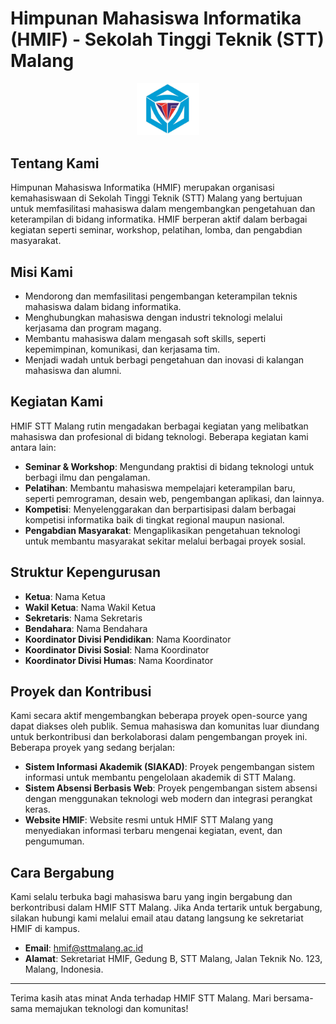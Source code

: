 # Himpunan Mahasiswa Informatika (HMIF) - Sekolah Tinggi Teknik (STT) Malang

<div align="center">
    <img src="assets/img/logo_hmif.jpg" alt="HMIF STT Malang" width="100" />
</div>

## Tentang Kami

Himpunan Mahasiswa Informatika (HMIF) merupakan organisasi kemahasiswaan di Sekolah Tinggi Teknik (STT) Malang yang bertujuan untuk memfasilitasi mahasiswa dalam mengembangkan pengetahuan dan keterampilan di bidang informatika. HMIF berperan aktif dalam berbagai kegiatan seperti seminar, workshop, pelatihan, lomba, dan pengabdian masyarakat.

## Misi Kami

- Mendorong dan memfasilitasi pengembangan keterampilan teknis mahasiswa dalam bidang informatika.
- Menghubungkan mahasiswa dengan industri teknologi melalui kerjasama dan program magang.
- Membantu mahasiswa dalam mengasah soft skills, seperti kepemimpinan, komunikasi, dan kerjasama tim.
- Menjadi wadah untuk berbagi pengetahuan dan inovasi di kalangan mahasiswa dan alumni.

## Kegiatan Kami

HMIF STT Malang rutin mengadakan berbagai kegiatan yang melibatkan mahasiswa dan profesional di bidang teknologi. Beberapa kegiatan kami antara lain:

- **Seminar & Workshop**: Mengundang praktisi di bidang teknologi untuk berbagi ilmu dan pengalaman.
- **Pelatihan**: Membantu mahasiswa mempelajari keterampilan baru, seperti pemrograman, desain web, pengembangan aplikasi, dan lainnya.
- **Kompetisi**: Menyelenggarakan dan berpartisipasi dalam berbagai kompetisi informatika baik di tingkat regional maupun nasional.
- **Pengabdian Masyarakat**: Mengaplikasikan pengetahuan teknologi untuk membantu masyarakat sekitar melalui berbagai proyek sosial.

## Struktur Kepengurusan

- **Ketua**: Nama Ketua
- **Wakil Ketua**: Nama Wakil Ketua
- **Sekretaris**: Nama Sekretaris
- **Bendahara**: Nama Bendahara
- **Koordinator Divisi Pendidikan**: Nama Koordinator
- **Koordinator Divisi Sosial**: Nama Koordinator
- **Koordinator Divisi Humas**: Nama Koordinator

## Proyek dan Kontribusi

Kami secara aktif mengembangkan beberapa proyek open-source yang dapat diakses oleh publik. Semua mahasiswa dan komunitas luar diundang untuk berkontribusi dan berkolaborasi dalam pengembangan proyek ini. Beberapa proyek yang sedang berjalan:

- **Sistem Informasi Akademik (SIAKAD)**: Proyek pengembangan sistem informasi untuk membantu pengelolaan akademik di STT Malang.
- **Sistem Absensi Berbasis Web**: Proyek pengembangan sistem absensi dengan menggunakan teknologi web modern dan integrasi perangkat keras.
- **Website HMIF**: Website resmi untuk HMIF STT Malang yang menyediakan informasi terbaru mengenai kegiatan, event, dan pengumuman.

## Cara Bergabung

Kami selalu terbuka bagi mahasiswa baru yang ingin bergabung dan berkontribusi dalam HMIF STT Malang. Jika Anda tertarik untuk bergabung, silakan hubungi kami melalui email atau datang langsung ke sekretariat HMIF di kampus.

- **Email**: hmif@sttmalang.ac.id
- **Alamat**: Sekretariat HMIF, Gedung B, STT Malang, Jalan Teknik No. 123, Malang, Indonesia.

---

Terima kasih atas minat Anda terhadap HMIF STT Malang. Mari bersama-sama memajukan teknologi dan komunitas!

